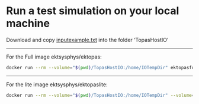 # Run a test simulation on your local machine

Download and copy [inputexample.txt](inputexample.txt) into the folder ‘TopasHostIO’

---

For the Full image ektsysphys/ektopas:

```bash
docker run --rm --volume="$(pwd)/TopasHostIO:/home/IOTempDir" ektopasfull.azurecr.io/ektopasfull:latest /home/IOTempDir/inputexample.txt
```

---

For the lite image ektsysphys/ektopaslite:

```bash
docker run --rm --volume="$(pwd)/TopasHostIO:/home/IOTempDir" --volume="$(pwd)/G4Data:/home/G4Data" ektopaslite.azurecr.io/ektopaslite:latest /home/IOTempDir/inputexample.txt
```
